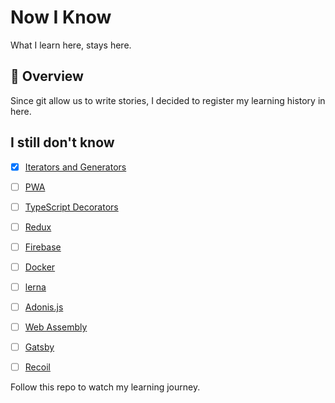 # Now I Know

What I learn here, stays here.

## :telescope: Overview

Since git allow us to write stories, I decided to register my learning history in here.  

## I still don't know

- [x] [Iterators and Generators](https://developer.mozilla.org/en-US/docs/Web/JavaScript/Reference/Iteration_protocols)
- [ ] [PWA](https://web.dev/progressive-web-apps/)
- [ ] [TypeScript Decorators](https://www.typescriptlang.org/docs/handbook/decorators.html)
- [ ] [Redux](https://redux.js.org/)
- [ ] [Firebase](https://firebase.google.com/)
- [ ] [Docker](https://www.docker.com/)
- [ ] [lerna](https://lerna.js.org/)
- [ ] [Adonis.js](https://adonisjs.com/)
- [ ] [Web Assembly](https://webassembly.org/)
- [ ] [Gatsby](https://www.gatsbyjs.com/)
- [ ] [Recoil](https://recoiljs.org)


Follow this repo to watch my learning journey.
